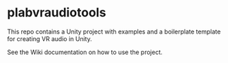 # plabvraudiotools

This repo contains a Unity project with examples and a boilerplate template for creating VR audio in Unity.

See the Wiki documentation on how to use the project.

